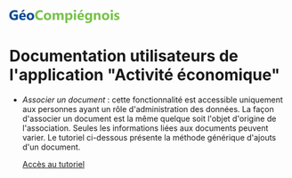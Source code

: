![picto](https://github.com/sigagglocompiegne/orga_gest_igeo/blob/master/doc/img/geocompiegnois_2020_reduit_v2.png)

# Documentation utilisateurs de l'application "Activité économique" #

 * *Associer un document* : cette fonctionnalité est accessible uniquement aux personnes ayant un rôle d'administration des données. La façon d'associer un document est la même quelque soit l'objet d'origine de l'association. Seules les informations liées aux documents peuvent varier. Le tutoriel ci-dessous présente la méthode générique d'ajouts d'un document. 
 
    [Accès au tutoriel](https://geo.compiegnois.fr/portail/index.php/2020/06/09/comment-gerer-les-documents-lies/)




